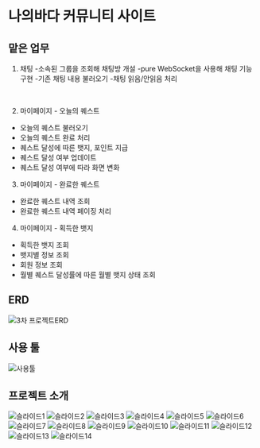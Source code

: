 # 나의바다 커뮤니티 사이트

## 맡은 업무
1. 채팅
  -소속된 그룹을 조회해 채팅방 개설
  -pure WebSocket을 사용해 채팅 기능 구현
  -기존 채팅 내용 불러오기
  -채팅 읽음/안읽음 처리
  
  <br>
  
2. 마이페이지 - 오늘의 퀘스트
  - 오늘의 퀘스트 불러오기
  - 오늘의 퀘스트 완료 처리
  - 퀘스트 달성에 따른 뱃지, 포인트 지급
  - 퀘스트 달성 여부 업데이트
  - 퀘스트 달성 여부에 따라 화면 변화

3. 마이페이지 - 완료한 퀘스트
  - 완료한 퀘스트 내역 조회
  - 완료한 퀘스트 내역 페이징 처리

4. 마이페이지 - 획득한 뱃지
  - 획득한 뱃지 조회
  - 뱃지별 정보 조회
  - 회원 정보 조회
  - 월별 퀘스트 달성률에 따른 월별 뱃지 상태 조회
  
  
## ERD
![3차 프로젝트ERD](https://user-images.githubusercontent.com/114047532/209598714-2310adfb-118a-44c0-8a54-93bcde6385c0.PNG)



## 사용 툴
![사용툴](https://user-images.githubusercontent.com/114047532/209596085-82b41d0e-1b6e-4584-92d6-7db05918cf46.png)

## 프로젝트 소개
![슬라이드1](https://user-images.githubusercontent.com/114047532/209596140-bff1e344-28af-4a07-b431-5d1f9346931e.PNG)
![슬라이드2](https://user-images.githubusercontent.com/114047532/209596143-bc97dfc7-c54c-47c2-bee7-f9e17527aa82.PNG)
![슬라이드3](https://user-images.githubusercontent.com/114047532/209596146-6b70aadc-bb6c-474e-ad32-0d992cc6e419.PNG)
![슬라이드4](https://user-images.githubusercontent.com/114047532/209596147-1716dde6-b20e-41df-b18f-58f87b3ed849.PNG)
![슬라이드5](https://user-images.githubusercontent.com/114047532/209596148-63d797a6-9995-45c9-97da-911432f0815e.PNG)
![슬라이드6](https://user-images.githubusercontent.com/114047532/209596149-9c54e520-1586-422a-9705-9f0839c289a0.PNG)
![슬라이드7](https://user-images.githubusercontent.com/114047532/209596150-486d4cd9-4f3f-4b8a-b6a4-ab464919c58f.PNG)
![슬라이드8](https://user-images.githubusercontent.com/114047532/209596151-12e73acf-c721-4d0b-9098-84e9046d62d1.PNG)
![슬라이드9](https://user-images.githubusercontent.com/114047532/209596153-d7fb56bf-a0d6-4296-a340-566029b797bd.PNG)
![슬라이드10](https://user-images.githubusercontent.com/114047532/209596154-6997afe8-3c63-4324-9b90-d34b0f3afbdf.PNG)
![슬라이드11](https://user-images.githubusercontent.com/114047532/209596155-7bf5bda2-9dea-4b17-804e-1b4065a2eef5.PNG)
![슬라이드12](https://user-images.githubusercontent.com/114047532/209596156-0c62391d-4d12-49ae-a4f9-5015651653b3.PNG)
![슬라이드13](https://user-images.githubusercontent.com/114047532/209596157-30c30bfd-0c6f-4f42-9388-7d4a1d31a324.PNG)
![슬라이드14](https://user-images.githubusercontent.com/114047532/209596158-4ddfc906-363c-41b8-b683-337ee61b64cb.PNG)
